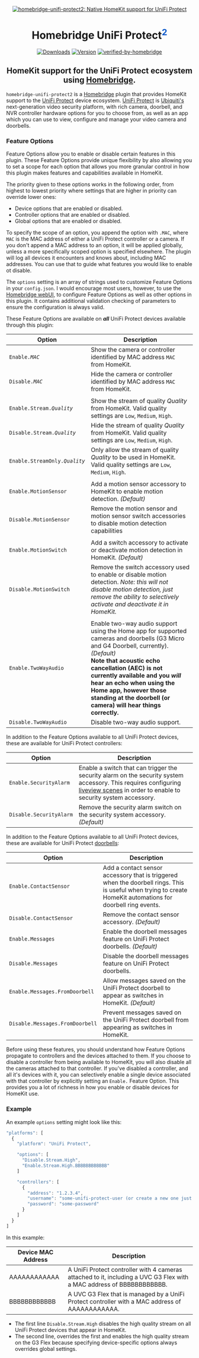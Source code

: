 <SPAN ALIGN="CENTER" STYLE="text-align:center">
<DIV ALIGN="CENTER" STYLE="text-align:center">

[![homebridge-unifi-protect2: Native HomeKit support for UniFi Protect](https://raw.githubusercontent.com/hjdhjd/homebridge-unifi-protect2/master/homebridge-protect.svg)](https://github.com/hjdhjd/homebridge-unifi-protect2)

# Homebridge UniFi Protect<SUP STYLE="font-size: smaller; color:#0559C9;">2</SUP>

[![Downloads](https://img.shields.io/npm/dt/homebridge-unifi-protect2?color=%230559C9&logo=icloud&logoColor=%23FFFFFF&style=for-the-badge)](https://www.npmjs.com/package/homebridge-unifi-protect2)
[![Version](https://img.shields.io/npm/v/homebridge-unifi-protect2?color=%230559C9&label=UniFi%20Protect%202&logo=ubiquiti&logoColor=%23FFFFFF&style=for-the-badge)](https://www.npmjs.com/package/homebridge-unifi-protect2)
[![verified-by-homebridge](https://img.shields.io/badge/homebridge-verified-blueviolet?color=%2357277C&style=for-the-badge)](https://github.com/homebridge/homebridge/wiki/Verified-Plugins)

## HomeKit support for the UniFi Protect ecosystem using [Homebridge](https://homebridge.io).
</DIV>
</SPAN>

`homebridge-unifi-protect2` is a [Homebridge](https://homebridge.io) plugin that provides HomeKit support to the [UniFi Protect](https://unifi-network.ui.com/video-security) device ecosystem. [UniFi Protect](https://unifi-network.ui.com/video-security) is [Ubiquiti's](https://www.ui.com) next-generation video security platform, with rich camera, doorbell, and NVR controller hardware options for you to choose from, as well as an app which you can use to view, configure and manage your video camera and doorbells.

### Feature Options

Feature Options allow you to enable or disable certain features in this plugin. These Feature Options provide unique flexibility by also allowing you to set a scope for each option that allows you more granular control in how this plugin makes features and capabilities available in HomeKit.

The priority given to these options works in the following order, from highest to lowest priority where settings that are higher in priority can override lower ones:

* Device options that are enabled or disabled.
* Controller options that are enabled or disabled.
* Global options that are enabled or disabled.

To specify the scope of an option, you append the option with `.MAC`, where `MAC` is the MAC address of either a UniFi Protect controller or a camera. If you don't append a MAC address to an option, it will be applied globally, unless a more specifically scoped option is specified elsewhere. The plugin will log all devices it encounters and knows about, including MAC addresses. You can use that to guide what features you would like to enable ot disable.

The `options` setting is an array of strings used to customize Feature Options in your `config.json`. I would encourage most users, however, to use the [Homebridge webUI](https://github.com/oznu/homebridge-config-ui-x), to configure Feature Options as well as other options in this plugin. It contains additional validation checking of parameters to ensure the configuration is always valid.

These Feature Options are available on ***all*** UniFi Protect devices available through this plugin:

| Option                                        | Description
|-----------------------------------------------|----------------------------------
| <CODE>Enable.<I>MAC</I></CODE>                | Show the camera or controller identified by MAC address `MAC` from HomeKit.
| <CODE>Disable.<I>MAC</I></CODE>               | Hide the camera or controller identified by MAC address `MAC` from HomeKit.
|                                               |
| <CODE>Enable.Stream.<I>Quality</I></CODE>     | Show the stream of quality *Quality* from HomeKit. Valid quality settings are `Low`, `Medium`, `High`.
| <CODE>Disable.Stream.<I>Quality</I></CODE>    | Hide the stream of quality *Quality* from HomeKit. Valid quality settings are `Low`, `Medium`, `High`.
| <CODE>Enable.StreamOnly.<I>Quality</I></CODE> | Only allow the stream of quality *Quality* to be used in HomeKit. Valid quality settings are `Low`, `Medium`, `High`.
|                                               |
| `Enable.MotionSensor`                         | Add a motion sensor accessory to HomeKit to enable motion detection. *(Default)*
| `Disable.MotionSensor`                        | Remove the motion sensor and motion sensor switch accessories to disable motion detection capabilities
|                                               |
| `Enable.MotionSwitch`                         | Add a switch accessory to activate or deactivate motion detection in HomeKit. *(Default)*
| `Disable.MotionSwitch`                        | Remove the switch accessory used to enable or disable motion detection. *Note: this will not disable motion detection, just remove the ability to selectively activate and deactivate it in HomeKit.*
|                                               |
| `Enable.TwoWayAudio`                          | Enable two-way audio support using the Home app for supported cameras and doorbells (G3 Micro and G4 Doorbell, currently). *(Default)*<BR>**Note that acoustic echo cancellation (AEC) is not currently available and you *will* hear an echo when using the Home app, however those standing at the doorbell (or camera) will hear things correctly.**</BR>
| `Disable.TwoWayAudio`                         | Disable two-way audio support.

In addition to the Feature Options available to all UniFi Protect devices, these are available for UniFi Protect controllers:

| Option                                        | Description
|-----------------------------------------------|----------------------------------
| `Enable.SecurityAlarm`                        | Enable a switch that can trigger the security alarm on the security system accessory. This requires configuring [liveview scenes](https://github.com/hjdhjd/homebridge-unifi-protect2/blob/master/docs/Liveviews.md#security-system) in order to enable to security system accessory.
| `Disable.SecurityAlarm`                       | Remove the security alarm switch on the security system accessory. *(Default)*

In addition to the Feature Options available to all UniFi Protect devices, these are available for UniFi Protect [doorbells](https://github.com/hjdhjd/homebridge-unifi-protect2/blob/master/docs/Doorbell.md):

| Option                                        | Description
|-----------------------------------------------|----------------------------------
| `Enable.ContactSensor`                        | Add a contact sensor accessory that is triggered when the doorbell rings. This is useful when trying to create HomeKit automations for doorbell ring events.
| `Disable.ContactSensor`                       | Remove the contact sensor accessory.  *(Default)*
| `Enable.Messages`                             | Enable the doorbell messages feature on UniFi Protect doorbells. *(Default)*
| `Disable.Messages`                            | Disable the doorbell messages feature on UniFi Protect doorbells.
| `Enable.Messages.FromDoorbell`                | Allow messages saved on the UniFi Protect doorbell to appear as switches in HomeKit. *(Default)*
| `Disable.Messages.FromDoorbell`               | Prevent messages saved on the UniFi Protect doorbell from appearing as switches in HomeKit.

Before using these features, you should understand how Feature Options propagate to controllers and the devices attached to them. If you choose to disable a controller from being available to HomeKit, you will also disable all the cameras attached to that controller. If you've disabled a controller, and all it's devices with it, you can selectively enable a single device associated with that controller by explicitly setting an `Enable.` Feature Option. This provides you a lot of richness in how you enable or disable devices for HomeKit use.

### Example

An example `options` setting might look like this:

```js
"platforms": [
  {
    "platform": "UniFi Protect",

    "options": [
      "Disable.Stream.High",
      "Enable.Stream.High.BBBBBBBBBBBB"
    ]

    "controllers": [
      {
        "address": "1.2.3.4",
        "username": "some-unifi-protect-user (or create a new one just for homebridge)",
        "password": "some-password"
      }
    ]
  }
]
```
In this example:

| Device MAC Address    | Description
|-----------------------|------------------
| AAAAAAAAAAAA          | A UniFi Protect controller with 4 cameras attached to it, including a UVC G3 Flex with a MAC address of BBBBBBBBBBBB.
| BBBBBBBBBBBB          | A UVC G3 Flex that is managed by a UniFi Protect controller with a MAC address of AAAAAAAAAAAA.

* The first line `Disable.Stream.High` disables the high quality stream on all UniFi Protect devices that appear in HomeKit.
* The second line, overrides the first and enables the high quality stream on the G3 Flex because specifying device-specific options always overrides global settings.
